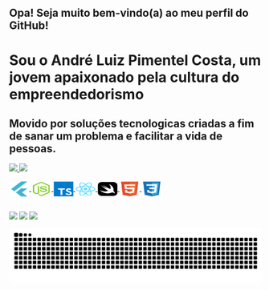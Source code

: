 ## Opa! Seja muito bem-vindo(a) ao meu perfil do GitHub!
# Sou o André Luiz Pimentel Costa, um jovem apaixonado pela cultura do empreendedorismo
## Movido por soluções tecnologicas criadas a fim de sanar um problema e facilitar a vida de pessoas.
 <div>
  <a href="https://github.com/andrepimc">
  <img height="180em" src="https://github-readme-stats.vercel.app/api?username=andrepimc&show_icons=true&theme=dracula&include_all_commits=true&count_private=true"/>
  <img height="180em" src="https://github-readme-stats.vercel.app/api/top-langs/?username=andrepimc&layout=compact&langs_count=16&theme=dracula"/>
<div>
<div style="display: inline_block"><br>
  <img align="center" alt="André-Flutter" height="30" width="40" src="https://raw.githubusercontent.com/devicons/devicon/master/icons/flutter/flutter-plain.svg">
  <img align="center" alt="André-Node" height="30" width="40" src="https://raw.githubusercontent.com/devicons/devicon/master/icons/nodejs/nodejs-plain.svg">
  <img align="center" alt="André-Typescript" height="30" width="40" src="https://raw.githubusercontent.com/devicons/devicon/master/icons/typescript/typescript-plain.svg">
  <img align="center" alt="André-React" height="30" width="40" src="https://raw.githubusercontent.com/devicons/devicon/master/icons/react/react-original.svg">
  <img align="center" alt="André-Swift" height="30" width="40" src="https://raw.githubusercontent.com/devicons/devicon/master/icons/swift/swift-plain.svg">
  <img align="center" alt="André-HTML" height="30" width="40" src="https://raw.githubusercontent.com/devicons/devicon/master/icons/html5/html5-original.svg">
  <img align="center" alt="André-CSS" height="30" width="40" src="https://raw.githubusercontent.com/devicons/devicon/master/icons/css3/css3-original.svg">
</div>
  
  ##
 
<div> 
  <a href="https://instagram.com/andre.pimentel" target="_blank"><img src="https://img.shields.io/badge/-Instagram-%23E4405F?style=for-the-badge&logo=instagram&logoColor=white" target="_blank"></a>
  <a href = "mailto: andrepc690@gmail.com"><img src="https://img.shields.io/badge/-Gmail-%23333?style=for-the-badge&logo=gmail&logoColor=white" target="_blank"></a>
  <a href="https://www.linkedin.com/in/andr%C3%A9-luiz-pimentel-costa-023b771a5/" target="_blank"><img src="https://img.shields.io/badge/-LinkedIn-%230077B5?style=for-the-badge&logo=linkedin&logoColor=white" target="_blank"></a> 
 
  ![Snake animation](https://github.com/andrepimc/andrepimc/blob/output/github-contribution-grid-snake.svg)
 
</div>



 




<!--
**andrepimc/andrepimc** is a ✨ _special_ ✨ repository because its `README.md` (this file) appears on your GitHub profile.

Here are some ideas to get you started:

- 🔭 I’m currently working on ...
- 🌱 I’m currently learning ...
- 👯 I’m looking to collaborate on ...
- 🤔 I’m looking for help with ...
- 💬 Ask me about ...
- 📫 How to reach me: ...
- 😄 Pronouns: ...
- ⚡ Fun fact: ...
-->
